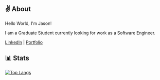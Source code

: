 ## ✌ About
Hello World, I'm Jason! 


I am a Graduate Student currently looking for work as a Software Engineer.


[LinkedIn](https://www.linkedin.com/in/jason-tuyen/) | [Portfolio](https://www.jasontuyen.com/about)

## 📊 Stats
[![Top Langs](https://github-readme-stats.vercel.app/api/top-langs/?username=jasontuyen&layout=compact)](https://github.com/anuraghazra/github-readme-stats)
